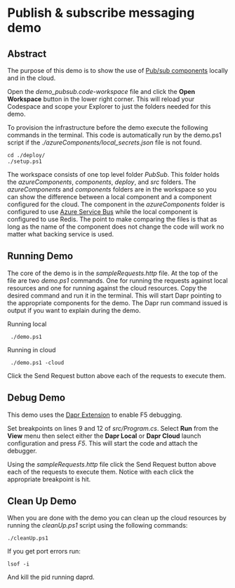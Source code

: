 # Publish & subscribe messaging demo

## Abstract

The purpose of this demo is to show the use of [Pub/sub components](https://docs.dapr.io/reference/components-reference/supported-pubsub/) locally and in the cloud. 

Open the _demo_pubsub.code-workspace_ file and click the **Open Workspace** button in the lower right corner. This will reload your Codespace and scope your Explorer to just the folders needed for this demo. 

To provision the infrastructure before the demo execute the following commands in the terminal. This code is automatically run by the demo.ps1 script if the _./azureComponents/local_secrets.json_ file is not found. 

```
cd ./deploy/
./setup.ps1
``` 

The workspace consists of one top level folder _PubSub_. This folder holds the _azureComponents_, _components_, _deploy_, and _src_ folders. The _azureComponents_ and _components_ folders are in the workspace so you can show the difference between a local component and a component configured for the cloud. The component in the _azureComponents_ folder is configured to use [Azure Service Bus](https://docs.dapr.io/reference/components-reference/supported-pubsub/setup-azure-servicebus/) while the local component is configured to use Redis. The point to make comparing the files is that as long as the name of the component does not change the code will work no matter what backing service is used. 

## Running Demo

The core of the demo is in the _sampleRequests.http_ file. At the top of the file are two _demo.ps1_ commands. One for running the requests against local resources and one for running against the cloud resources. Copy the desired command and run it in the terminal. This will start Dapr pointing to the appropriate components for the demo. The Dapr run command issued is output if you want to explain during the demo.

Running local
```
 ./demo.ps1
```

Running in cloud
```
 ./demo.ps1 -cloud
```

Click the Send Request button above each of the requests to execute them.

## Debug Demo

This demo uses the [Dapr Extension](https://marketplace.visualstudio.com/items?itemName=ms-azuretools.vscode-dapr) to enable F5 debugging. 

Set breakpoints on lines 9 and 12 of _src/Program.cs_. Select **Run** from the **View** menu then select either the **Dapr Local** or **Dapr Cloud** launch configuration and press _F5_. This will start the code and attach the debugger.

Using the _sampleRequests.http_ file click the Send Request button above each of the requests to execute them. Notice with each click the appropriate breakpoint is hit. 

## Clean Up Demo

When you are done with the demo you can clean up the cloud resources by running the _cleanUp.ps1_ script using the following commands: 

```
./cleanUp.ps1
```

If you get port errors run:

```
lsof -i  
```

And kill the pid running daprd.